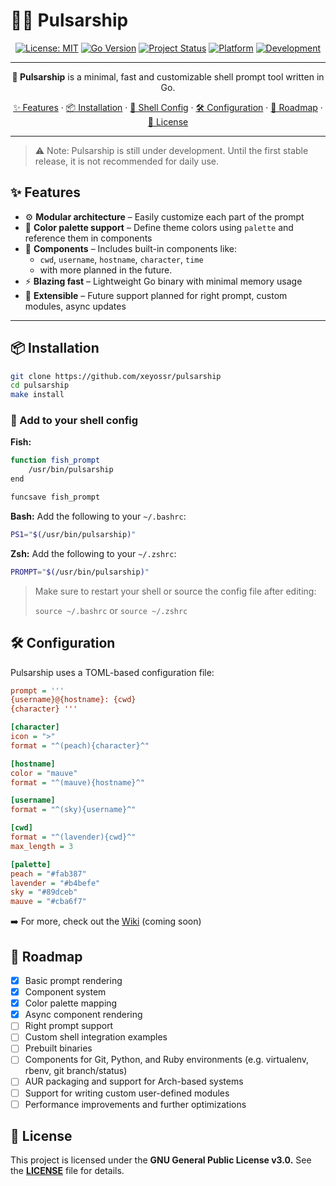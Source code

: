 # 🚀🌠 Pulsarship

<div align="center">

<!-- Badges -->
[![License: MIT](https://img.shields.io/github/license/xeyossr/pulsarship?style=for-the-badge&logo=opensourceinitiative&logoColor=white)](https://github.com/xeyossr/pulsarship/blob/main/LICENSE)
[![Go Version](https://img.shields.io/badge/Go-1.24+-blue?style=for-the-badge&logo=go&logoColor=white)](https://golang.org/dl/)
[![Project Status](https://img.shields.io/badge/status-pre--release-orange?style=for-the-badge&logo=git&logoColor=white)](https://github.com/xeyossr/pulsarship/issues)
[![Platform](https://img.shields.io/badge/platform-Linux-lightgrey?style=for-the-badge&logo=linux&logoColor=white)](https://www.kernel.org/)
[![Development](https://img.shields.io/badge/development-active-brightgreen?style=for-the-badge&logo=github&logoColor=white)](https://github.com/xeyossr/pulsarship/graphs/commit-activity)


---

**🚀 Pulsarship** is a minimal, fast and customizable shell prompt tool written in Go.

[✨ Features](#-features) · [📦 Installation](#-installation) · [🔧 Shell Config](#-add-to-your-shell-config) · [🛠 Configuration](#-configuration) · [🚧 Roadmap](#-roadmap) · [📜 License](#-license)

</div>

---
> ⚠️ Note: Pulsarship is still under development. Until the first stable release, it is not recommended for daily use.

## ✨ Features

- ⚙️ **Modular architecture** – Easily customize each part of the prompt
- 🎨 **Color palette support** – Define theme colors using `palette` and reference them in components
- 🧩 **Components** – Includes built-in components like:
  - `cwd`, `username`, `hostname`, `character`, `time` 
  - with more planned in the future.
- ⚡ **Blazing fast** – Lightweight Go binary with minimal memory usage
- 🧪 **Extensible** – Future support planned for right prompt, custom modules, async updates

---

## 📦 Installation

```bash
git clone https://github.com/xeyossr/pulsarship
cd pulsarship
make install
```

### 🔧 Add to your shell config
**Fish:**
```bash
function fish_prompt
    /usr/bin/pulsarship
end

funcsave fish_prompt
```

**Bash:**
Add the following to your `~/.bashrc`:
```bash
PS1="$(/usr/bin/pulsarship)"
```

**Zsh:**
Add the following to your `~/.zshrc`:
```zsh
PROMPT="$(/usr/bin/pulsarship)"
```

> Make sure to restart your shell or source the config file after editing:
>
> `source ~/.bashrc` or `source ~/.zshrc`

## 🛠 Configuration
Pulsarship uses a TOML-based configuration file:
```ini
prompt = '''
{username}@{hostname}: {cwd}
{character} '''

[character]
icon = ">"
format = "^(peach){character}^"

[hostname]
color = "mauve"
format = "^(mauve){hostname}^"

[username]
format = "^(sky){username}^"

[cwd]
format = "^(lavender){cwd}^"
max_length = 3

[palette]
peach = "#fab387"
lavender = "#b4befe"
sky = "#89dceb"
mauve = "#cba6f7"
```

➡️ For more, check out the [Wiki](Wiki) (coming soon)

## 🚧 Roadmap
- [x] Basic prompt rendering
- [x] Component system
- [x] Color palette mapping
- [x] Async component rendering
- [ ] Right prompt support
- [ ] Custom shell integration examples
- [ ] Prebuilt binaries
- [ ] Components for Git, Python, and Ruby environments (e.g. virtualenv, rbenv, git branch/status)
- [ ] AUR packaging and support for Arch-based systems
- [ ] Support for writing custom user-defined modules
- [ ] Performance improvements and further optimizations

## 📜 License
This project is licensed under the **GNU General Public License v3.0.**
See the **[LICENSE](LICENSE)** file for details.
